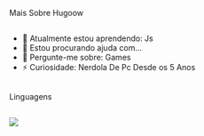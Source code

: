 Mais Sobre Hugoow
##
- 🌱 Atualmente estou aprendendo: Js
- 🤔 Estou procurando ajuda com...
- 💬 Pergunte-me sobre: Games
- ⚡ Curiosidade: Nerdola De Pc Desde os 5 Anos
##
Linguagens
##
<img src="https://cdn.jsdelivr.net/gh/devicons/devicon/icons/css3/css3-plain-wordmark.svg" />
              
